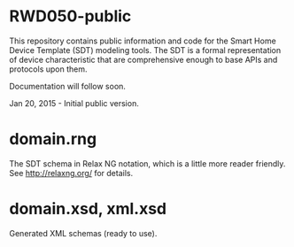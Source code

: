 RWD050-public
=============
This repository contains public information and code for the Smart Home Device Template (SDT) modeling tools.
The SDT is a formal representation of device characteristic that are comprehensive enough to base APIs and protocols upon
them.

Documentation will follow soon.

Jan 20, 2015 - Initial public version.

domain.rng
==========
The SDT schema in Relax NG notation, which is a little more reader friendly. See http://relaxng.org/ for details.

domain.xsd, xml.xsd
===================
Generated XML schemas (ready to use).
